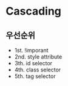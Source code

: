 # Cascading

## 우선순위
* 1st. !imporant
* 2nd. style attribute
* 3th. id selector
* 4th. class selector
* 5th. tag selector
